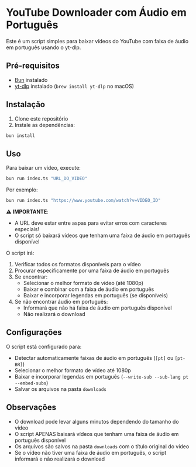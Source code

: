 # YouTube Downloader com Áudio em Português

Este é um script simples para baixar vídeos do YouTube com faixa de áudio em português usando o yt-dlp.

## Pré-requisitos

- [Bun](https://bun.sh) instalado
- [yt-dlp](https://github.com/yt-dlp/yt-dlp) instalado (`brew install yt-dlp` no macOS)

## Instalação

1. Clone este repositório
2. Instale as dependências:
```bash
bun install
```

## Uso

Para baixar um vídeo, execute:

```bash
bun run index.ts "URL_DO_VIDEO"
```

Por exemplo:
```bash
bun run index.ts "https://www.youtube.com/watch?v=VIDEO_ID"
```

⚠️ **IMPORTANTE**: 
- A URL deve estar entre aspas para evitar erros com caracteres especiais!
- O script só baixará vídeos que tenham uma faixa de áudio em português disponível

O script irá:
1. Verificar todos os formatos disponíveis para o vídeo
2. Procurar especificamente por uma faixa de áudio em português
3. Se encontrar:
   - Selecionar o melhor formato de vídeo (até 1080p)
   - Baixar e combinar com a faixa de áudio em português
   - Baixar e incorporar legendas em português (se disponíveis)
4. Se não encontrar áudio em português:
   - Informará que não há faixa de áudio em português disponível
   - Não realizará o download

## Configurações

O script está configurado para:
- Detectar automaticamente faixas de áudio em português (`[pt]` ou `[pt-BR]`)
- Selecionar o melhor formato de vídeo até 1080p
- Baixar e incorporar legendas em português (`--write-sub --sub-lang pt --embed-subs`)
- Salvar os arquivos na pasta `downloads`

## Observações

- O download pode levar alguns minutos dependendo do tamanho do vídeo
- O script APENAS baixará vídeos que tenham uma faixa de áudio em português disponível
- Os arquivos são salvos na pasta `downloads` com o título original do vídeo
- Se o vídeo não tiver uma faixa de áudio em português, o script informará e não realizará o download
